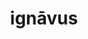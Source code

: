 ---
title: ignāvus
meaning: cowardly, lazy
ch: five
pos: totadjective
femstem: ignāv
femend: a
neutstem: ignāv
neutend: um
six: y
---